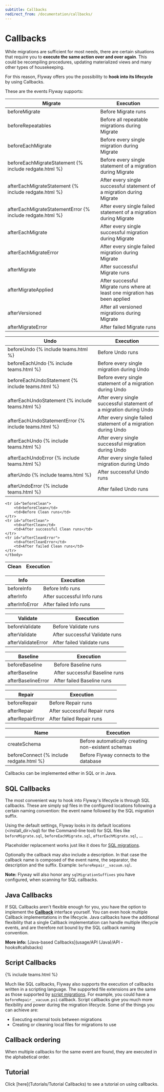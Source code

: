 ```yaml
---
subtitle: Callbacks
redirect_from: /documentation/callbacks/
---
```

# Callbacks

While migrations are sufficient for most needs, there are certain situations that require you to <strong>execute the same action
over and over again</strong>. This could be recompiling procedures, updating materialized views and many other types of housekeeping.

For this reason, Flyway offers you the possibility to **hook into its lifecycle** by using Callbacks.

These are the events Flyway supports:
<table class="table table-hover">
    <thead>
    <tr>
        <th><strong>Migrate</strong></th>
        <th><strong>Execution</strong></th>
    </tr>
    </thead>
    <tbody>
    <tr id="beforeMigrate">
        <td>beforeMigrate</td>
        <td>Before Migrate runs</td>
    </tr>
    <tr id="beforeRepeatables">
        <td>beforeRepeatables</td>
        <td>Before all repeatable migrations during Migrate</td>
    </tr>
    <tr id="beforeEachMigrate">
        <td>beforeEachMigrate</td>
        <td>Before every single migration during Migrate</td>
    </tr>
    <tr id="beforeEachMigrateStatement">
        <td>beforeEachMigrateStatement {% include redgate.html %}</td>
        <td>Before every single statement of a migration during Migrate</td>
    </tr>
    <tr id="afterEachMigrateStatement">
        <td>afterEachMigrateStatement {% include redgate.html %}</td>
        <td>After every single successful statement of a migration during Migrate</td>
    </tr>
    <tr id="afterEachMigrateStatementError">
        <td>afterEachMigrateStatementError {% include redgate.html %}</td>
        <td>After every single failed statement of a migration during Migrate</td>
    </tr>
    <tr id="afterEachMigrate">
        <td>afterEachMigrate</td>
        <td>After every single successful migration during Migrate</td>
    </tr>
    <tr id="afterEachMigrateError">
        <td>afterEachMigrateError</td>
        <td>After every single failed migration during Migrate</td>
    </tr>
    <tr id="afterMigrate">
        <td>afterMigrate</td>
        <td>After successful Migrate runs</td>
    </tr>
    <tr id="afterMigrateApplied">
        <td>afterMigrateApplied</td>
        <td>After successful Migrate runs where at least one migration has been applied</td>
    </tr>
    <tr id="afterVersioned">
        <td>afterVersioned</td>
        <td>After all versioned migrations during Migrate</td>
    </tr>
    <tr id="afterMigrateError">
        <td>afterMigrateError</td>
        <td>After failed Migrate runs</td>
    </tr>
    </tbody>
</table>

<table class="table table-hover">
    <thead>
    <tr>
        <th><strong>Undo</strong></th>
        <th><strong>Execution</strong></th>
    </tr>
    </thead>
    <tbody>
    <tr id="beforeUndo">
        <td>beforeUndo {% include teams.html %}</td>
        <td>Before Undo runs</td>
    </tr>
    <tr id="beforeEachUndo">
        <td>beforeEachUndo {% include teams.html %}</td>
        <td>Before every single migration during Undo</td>
    </tr>
    <tr id="beforeEachUndoStatement">
        <td>beforeEachUndoStatement {% include teams.html %}</td>
        <td>Before every single statement of a migration during Undo</td>
    </tr>
    <tr id="afterEachUndoStatement">
        <td>afterEachUndoStatement {% include teams.html %}</td>
        <td>After every single successful statement of a migration during Undo</td>
    </tr>
    <tr id="afterEachUndoStatementError">
        <td>afterEachUndoStatementError {% include teams.html %}</td>
        <td>After every single failed statement of a migration during Undo</td>
    </tr>
    <tr id="afterEachUndo">
        <td>afterEachUndo {% include teams.html %}</td>
        <td>After every single successful migration during Undo</td>
    </tr>
    <tr id="afterEachUndoError">
        <td>afterEachUndoError {% include teams.html %}</td>
        <td>After every single failed migration during Undo</td>
    </tr>
    <tr id="afterUndo">
        <td>afterUndo {% include teams.html %}</td>
        <td>After successful Undo runs</td>
    </tr>
    <tr id="afterUndoError">
        <td>afterUndoError {% include teams.html %}</td>
        <td>After failed Undo runs</td>
    </tr>
    </tbody>
</table>
	
<table class="table table-hover">
    <thead>
    <tr>
        <th><strong>Clean</strong></th>
        <th><strong>Execution</strong></th>
    </tr>
    </thead>
    <tbody>	
	
    <tr id="beforeClean">
        <td>beforeClean</td>
        <td>Before Clean runs</td>
    </tr>
    <tr id="afterClean">
        <td>afterClean</td>
        <td>After successful Clean runs</td>
    </tr>
    <tr id="afterCleanError">
        <td>afterCleanError</td>
        <td>After failed Clean runs</td>
    </tr>
    </tbody>
</table>

<table class="table table-hover">
    <thead>
    <tr>
        <th><strong>Info</strong></th>
        <th><strong>Execution</strong></th>
    </tr>
    </thead>
    <tbody>
    <tr id="beforeInfo">
        <td>beforeInfo</td>
        <td>Before Info runs</td>
    </tr>
    <tr id="afterInfo">
        <td>afterInfo</td>
        <td>After successful Info runs</td>
    </tr>
    <tr id="afterInfoError">
        <td>afterInfoError</td>
        <td>After failed Info runs</td>
    </tr>
    </tbody>
</table>

<table class="table table-hover">
    <thead>
    <tr>
        <th><strong>Validate</strong></th>
        <th><strong>Execution</strong></th>
    </tr>
    </thead>
    <tbody>
    <tr id="beforeValidate">
        <td>beforeValidate</td>
        <td>Before Validate runs</td>
    </tr>
    <tr id="afterValidate">
        <td>afterValidate</td>
        <td>After successful Validate runs</td>
    </tr>
    <tr id="afterValidateError">
        <td>afterValidateError</td>
        <td>After failed Validate runs</td>
    </tr>
    </tbody>
</table>

<table class="table table-hover">
    <thead>
    <tr>
        <th><strong>Baseline</strong></th>
        <th><strong>Execution</strong></th>
    </tr>
    </thead>
    <tbody>
    <tr id="beforeBaseline">
        <td>beforeBaseline</td>
        <td>Before Baseline runs</td>
    </tr>
    <tr id="afterBaseline">
        <td>afterBaseline</td>
        <td>After successful Baseline runs</td>
    </tr>
    <tr id="afterBaselineError">
        <td>afterBaselineError</td>
        <td>After failed Baseline runs</td>
    </tr>
    </tbody>
</table>

<table class="table table-hover">
    <thead>
    <tr>
        <th><strong>Repair</strong></th>
        <th><strong>Execution</strong></th>
    </tr>
    </thead>
    <tbody>
    <tr id="beforeRepair">
        <td>beforeRepair</td>
        <td>Before Repair runs</td>
    </tr>
    <tr id="afterRepair">
        <td>afterRepair</td>
        <td>After successful Repair runs</td>
    </tr>
    <tr id="afterRepairError">
        <td>afterRepairError</td>
        <td>After failed Repair runs</td>
    </tr>
    </tbody>
</table>

<table class="table table-hover">
    <thead>
    <tr>
        <th><strong>Name</strong></th>
        <th><strong>Execution</strong></th>
    </tr>
    </thead>
    <tbody>
    <tr id="createSchema">
        <td>createSchema</td>
        <td>Before automatically creating non-existent schemas</td>
    </tr>
    <tr id="beforeConnect">
        <td>beforeConnect {% include redgate.html %}</td>
        <td>Before Flyway connects to the database</td>
    </tr>
    </tbody>
</table>

Callbacks can be implemented either in SQL or in Java.

## SQL Callbacks

The most convenient way to hook into Flyway's lifecycle is through SQL callbacks. These are simply sql files
in the configured locations following a certain naming convention: the event name followed by the SQL migration suffix.

Using the default settings, Flyway looks in its default locations (&lt;install_dir&gt;/sql) for the Command-line tool)
for SQL files like `beforeMigrate.sql`, `beforeEachMigrate.sql`, `afterEachMigrate.sql`, ...

Placeholder replacement works just like it does for <a href="Concepts/migrations#sql-based-migrations">SQL migrations</a>.

Optionally the callback may also include a description. In that case the callback name is composed of the event name,
the separator, the description and the suffix. Example: `beforeRepair__vacuum.sql`.

**Note:** Flyway will also honor any `sqlMigrationSuffixes` you have configured, when scanning for SQL callbacks.

## Java Callbacks

If SQL Callbacks aren't flexible enough for you, you have the option to implement the
[**Callback**](https://javadoc.io/doc/org.flywaydb/flyway-core/latest/org/flywaydb/core/api/callback/Callback.html)
interface yourself. You can even hook multiple Callback implementations in the lifecycle. Java callbacks have the
additional flexibility that a single Callback implementation can handle multiple lifecycle events, and are
therefore not bound by the SQL callback naming convention.

**More info:** [Java-based Callbacks](usage/API (Java)/API - hooks#callsbacks)

## Script Callbacks
{% include teams.html %}

Much like SQL callbacks, Flyway also supports the execution of callbacks written in a scripting language. The supported file extensions are the same as those supported by [script migrations](Concepts/migrations#script-migrations). For example, you could have a `beforeRepair__vacuum.ps1` callback. Script callbacks give you much more flexibility and power during the migration lifecycle. Some of the things you can achieve are:

- Executing external tools between migrations
- Creating or cleaning local files for migrations to use

## Callback ordering

When multiple callbacks for the same event are found, they are executed in the alphabetical order.

## Tutorial

Click [here](Tutorials/Tutorial Callbacks) to see a tutorial on using callbacks.
